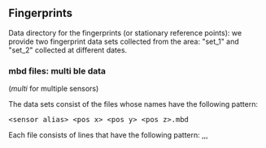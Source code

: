 ## Fingerprints

Data directory for the fingerprints (or stationary reference points): we provide two fingerprint data sets collected from the area: "set_1" and "set_2" collected at different dates. 

### mbd files: multi ble data 
(_multi_ for multiple sensors)

The data sets consist of the files whose names have the following pattern:
<pre>&lt;sensor_alias&gt;_&lt;pos_x&gt;_&lt;pos_y&gt;_&lt;pos_z&gt;.mbd</pre>

Each file consists of lines that have the following pattern:
<timestamp>,<MAC sensor>,<MAC beacon>,<RSSI>
